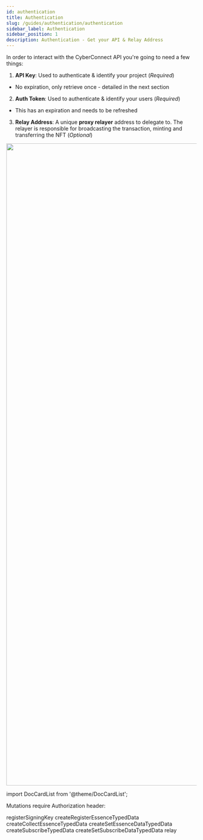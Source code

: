 ```yaml
---
id: authentication
title: Authentication
slug: /guides/authentication/authentication
sidebar_label: Authentication
sidebar_position: 1
description: Authentication - Get your API & Relay Address
---
```


In order to interact with the CyberConnect API you're going to need a few things:
1. **API Key**: Used to authenticate & identify your project (_Required_)
 - No expiration, only retrieve once - detailed in the next section
2. **Auth Token**: Used to authenticate & identify your users (_Required_)
 - This has an expiration and needs to be refreshed
3. **Relay Address**: A unique **proxy relayer** address to delegate to. The relayer is responsible for broadcasting the transaction, minting and transferring the NFT (_Optional_)

<img src="/img/v2/auth_and_gas_v_gasless.png" height="1700px" width="1700px"/>

import DocCardList from '@theme/DocCardList';

<DocCardList/>

Mutations require Authorization header:

registerSigningKey
createRegisterEssenceTypedData
createCollectEssenceTypedData
createSetEssenceDataTypedData
createSubscribeTypedData
createSetSubscribeDataTypedData
relay